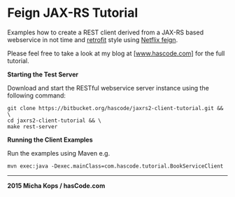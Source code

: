 # Feign JAX-RS Tutorial

Examples how to create a REST client derived from a JAX-RS based webservice in not time and [retrofit] style using [Netflix feign].

Please feel free to take a look at my blog at [www.hascode.com] for the full tutorial.

**Starting the Test Server**

Download and start the RESTful webservice server instance using the following command:

```
git clone https://bitbucket.org/hascode/jaxrs2-client-tutorial.git && \
cd jaxrs2-client-tutorial && \
make rest-server
```

**Running the Client Examples**

Run the examples using Maven e.g.

```
mvn exec:java -Dexec.mainClass=com.hascode.tutorial.BookServiceClient
```

----

**2015 Micha Kops / hasCode.com**

   [retrofit]:http://square.github.io/retrofit/
   [www.hascode.com]:http://www.hascode.com/
   [Netflix feign]:https://github.com/Netflix/feign